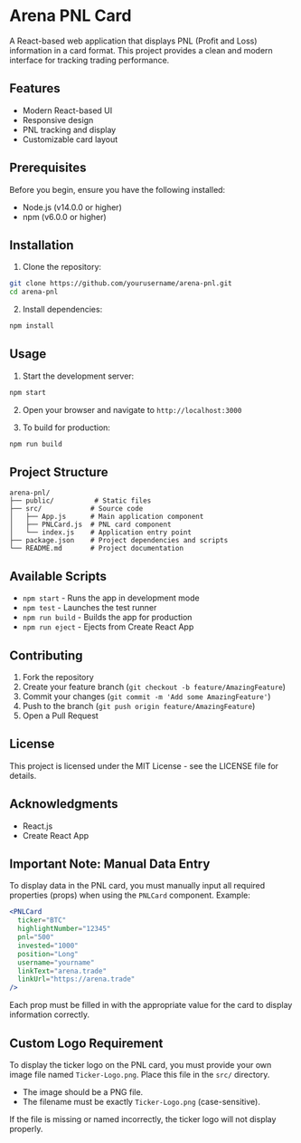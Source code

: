 # Arena PNL Card

A React-based web application that displays PNL (Profit and Loss) information in a card format. This project provides a clean and modern interface for tracking trading performance.

## Features

- Modern React-based UI
- Responsive design
- PNL tracking and display
- Customizable card layout

## Prerequisites

Before you begin, ensure you have the following installed:
- Node.js (v14.0.0 or higher)
- npm (v6.0.0 or higher)

## Installation

1. Clone the repository:
```bash
git clone https://github.com/yourusername/arena-pnl.git
cd arena-pnl
```

2. Install dependencies:
```bash
npm install
```

## Usage

1. Start the development server:
```bash
npm start
```

2. Open your browser and navigate to `http://localhost:3000`

3. To build for production:
```bash
npm run build
```

## Project Structure

```
arena-pnl/
├── public/          # Static files
├── src/            # Source code
│   ├── App.js      # Main application component
│   ├── PNLCard.js  # PNL card component
│   └── index.js    # Application entry point
├── package.json    # Project dependencies and scripts
└── README.md       # Project documentation
```

## Available Scripts

- `npm start` - Runs the app in development mode
- `npm test` - Launches the test runner
- `npm run build` - Builds the app for production
- `npm run eject` - Ejects from Create React App

## Contributing

1. Fork the repository
2. Create your feature branch (`git checkout -b feature/AmazingFeature`)
3. Commit your changes (`git commit -m 'Add some AmazingFeature'`)
4. Push to the branch (`git push origin feature/AmazingFeature`)
5. Open a Pull Request

## License

This project is licensed under the MIT License - see the LICENSE file for details.

## Acknowledgments

- React.js
- Create React App

## Important Note: Manual Data Entry

To display data in the PNL card, you must manually input all required properties (props) when using the `PNLCard` component. Example:

```jsx
<PNLCard
  ticker="BTC"
  highlightNumber="12345"
  pnl="500"
  invested="1000"
  position="Long"
  username="yourname"
  linkText="arena.trade"
  linkUrl="https://arena.trade"
/>
```

Each prop must be filled in with the appropriate value for the card to display information correctly.

## Custom Logo Requirement

To display the ticker logo on the PNL card, you must provide your own image file named `Ticker-Logo.png`. Place this file in the `src/` directory.

- The image should be a PNG file.
- The filename must be exactly `Ticker-Logo.png` (case-sensitive).

If the file is missing or named incorrectly, the ticker logo will not display properly. 
